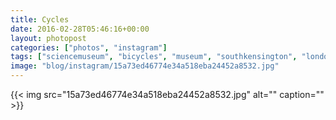 ```yaml
---
title: Cycles
date: 2016-02-28T05:46:16+00:00
layout: photopost
categories: ["photos", "instagram"]
tags: ["sciencemuseum", "bicycles", "museum", "southkensington", "london"]
image: "blog/instagram/15a73ed46774e34a518eba24452a8532.jpg"
---
```


{{< img src="15a73ed46774e34a518eba24452a8532.jpg" alt="" caption="" >}}




